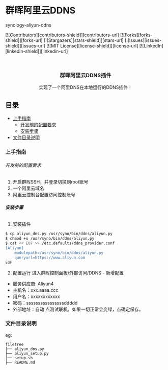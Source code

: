 # 群晖阿里云DDNS
synology-aliyun-ddns
<!-- PROJECT SHIELDS -->

[![Contributors][contributors-shield]][contributors-url]
[![Forks][forks-shield]][forks-url]
[![Stargazers][stars-shield]][stars-url]
[![Issues][issues-shield]][issues-url]
[![MIT License][license-shield]][license-url]
[![LinkedIn][linkedin-shield]][linkedin-url]

<!-- PROJECT LOGO -->
<br />
<p align="center">
  <h3 align="center">群晖阿里云DDNS插件</h3>
  <p align="center">
    实现了一个阿里DNS在本地运行的DDNS插件！
    <br />
  </p>
</p>

## 目录

- [上手指南](#上手指南)
  - [开发前的配置要求](#开发前的配置要求)
  - [安装步骤](#安装步骤)
- [文件目录说明](#文件目录说明)

### 上手指南

###### 开发前的配置要求

1. 开启群晖SSH，并登录切换到root账号
2. 一个阿里云域名
3. 阿里云控制台配置访问控制账号

###### **安装步骤**
1. 安装插件
```sh
$ cp aliyun_dns.py /usr/syno/bin/ddns/aliyun.py
$ chmod +x /usr/syno/bin/ddns/aliyun.py
$ cat << EOF >> /etc.defaults/ddns_provider.conf
[Aliyun]
    modulepath=/usr/syno/bin/ddns/aliyun.py
    queryurl=https://www.aliyun.com
EOF
```
2. 配置运行
 进入群晖控制面板/外部访问/DDNS - 新增配置
 - 服务供应商: Aliyun4
 - 主机名：xxx.aaaa.ccc
 - 用户名：xxxxxxxxxxxx
 - 密码：ssssssssssssssssddddd
 - 外部地址：自动
点测试联机，如果一切正常会变绿，点确定保存。

### 文件目录说明
eg:

```
filetree 
├── aliyun_dns.py
├── aliyun_setup.py
├── setup.sh
├── README.md
```
